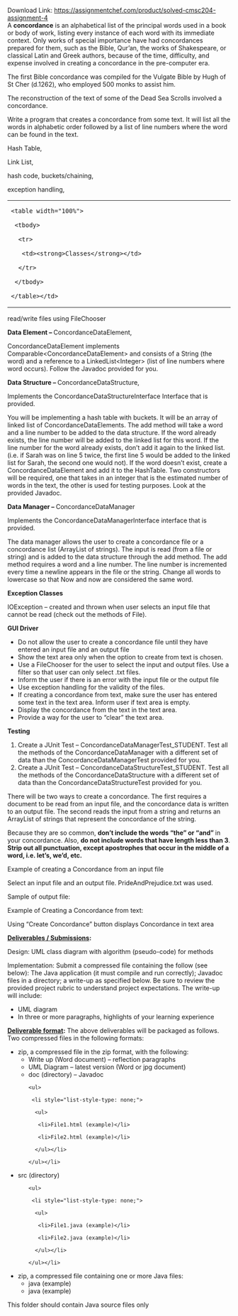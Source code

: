 Download Link: https://assignmentchef.com/product/solved-cmsc204-assignment-4
<br>
A <strong>concordance</strong> is an alphabetical list of the principal words used in a book or body of work, listing every instance of each word with its immediate context. Only works of special importance have had concordances prepared for them, such as the Bible, Qur’an, the works of Shakespeare, or classical Latin and Greek authors, because of the time, difficulty, and expense involved in creating a concordance in the pre-computer era.




The first Bible concordance was compiled for the Vulgate Bible by Hugh of St Cher (d.1262), who employed 500 monks to assist him.




The reconstruction of the text of some of the Dead Sea Scrolls involved a concordance.







<strong> </strong>

<strong> </strong>




Write a program that creates a concordance from some text. It will list all the words in alphabetic order followed by a list of line numbers where the word can be found in the text.

<strong> </strong>

<strong> </strong>

<strong> </strong>

<strong> </strong>




Hash Table,

Link List,

hash code, buckets/chaining,

exception handling,

<table>

 <tbody>

  <tr>

   <td width="749">

    <table width="100%">

     <tbody>

      <tr>

       <td><strong>Classes</strong></td>

      </tr>

     </tbody>

    </table></td>

  </tr>

 </tbody>

</table>

read/write files using FileChooser













<strong>Data Element – </strong>ConcordanceDataElement,

ConcordanceDataElement implements Comparable&lt;ConcordanceDataElement&gt; and consists of a String (the word) and a reference to a LinkedList&lt;Integer&gt; (list of line numbers where word occurs).  Follow the Javadoc provided for you.




<strong>Data Structure – </strong>ConcordanceDataStructure,

Implements the ConcordanceDataStructureInterface Interface that is provided.

You will be implementing a hash table with buckets.  It will be an array of linked list of ConcordanceDataElements.  The add method will take a word and a line number to be added to the data structure. If the word already exists, the line number will be added to the linked list for this word.  If the line number for the word already exists, don’t add it again to the linked list. (i.e. if Sarah was on line 5 twice, the first line 5 would be added to the linked list for Sarah, the second one would not). If the word doesn’t exist, create a ConcordanceDataElement and add it to the HashTable. Two constructors will be required, one that takes in an integer that is the estimated number of words in the text, the other is used for testing purposes.  Look at the provided Javadoc.




<strong>Data Manager – </strong>ConcordanceDataManager

Implements the ConcordanceDataManagerInterface interface that is provided.

The data manager allows the user to create a concordance file or a concordance list (ArrayList of strings). The input is read (from a file or string) and is added to the data structure through the add method.  The add method requires a word and a line number. The line number is incremented every time a newline appears in the file or the string.  Change all words to lowercase so that Now and now are considered the same word.




<strong>Exception Classes</strong>

IOException – created and thrown when user selects an input file that cannot be read (check out the methods of File).




<strong>GUI Driver</strong>

<ul>

 <li>Do not allow the user to create a concordance file until they have entered an input file and an output file</li>

 <li>Show the text area only when the option to create from text is chosen.</li>

 <li>Use a FileChooser for the user to select the input and output files. Use a filter so that user can only select .txt files.</li>

 <li>Inform the user if there is an error with the input file or the output file</li>

 <li>Use exception handling for the validity of the files.</li>

 <li>If creating a concordance from text, make sure the user has entered some text in the text area. Inform user if text area is empty.</li>

 <li>Display the concordance from the text in the text area.</li>

 <li>Provide a way for the user to “clear” the text area.</li>

</ul>




<strong>Testing</strong>

<ol>

 <li>Create a JUnit Test – ConcordanceDataManagerTest_STUDENT. Test all the methods of the ConcordanceDataManager with a different set of data than the ConcordanceDataManagerTest provided for you.</li>

 <li>Create a JUnit Test – ConcordanceDataStructureTest_STUDENT. Test all the methods of the ConcordanceDataStructure with a different set of data than the ConcordanceDataStructureTest provided for you.</li>

</ol>



















There will be two ways to create a concordance.  The first requires a document to be read from an input file, and the concordance data is written to an output file.  The second reads the input from a string and returns an ArrayList of strings that represent the concordance of the string.

Because they are so common, <strong>don’t include the words “the” or “and” </strong>in your concordance. Also, <strong>do not include words that have length less than 3</strong>.  <strong>Strip out all punctuation, except apostrophes that occur in the middle of a word, i.e. let’s, we’d, etc.</strong>

























Example of creating a Concordance from an input file













Select an input file and an output file.  PrideAndPrejudice.txt was used.

Sample of output file:




Example of Creating a Concordance from text:













Using “Create Concordance” button displays Concordance in text area



















<strong><u>Deliverables / Submissions</u></strong><strong>: </strong>

Design: UML class diagram with algorithm (pseudo-code) for methods

Implementation: Submit a compressed file containing the follow (see below):  The Java application (it must compile and run correctly); Javadoc files in a directory; a write-up as specified below.  Be sure to review the provided project rubric to understand project expectations.  The write-up will include:

<ul>

 <li>UML diagram</li>

 <li>In three or more paragraphs, highlights of your learning experience</li>

</ul>




<strong><u>Deliverable format</u>:</strong> The above deliverables will be packaged as follows. Two compressed files in the following formats:

<ul>

 <li>zip, a compressed file in the zip format, with the following:

  <ul>

   <li>Write up (Word document) – reflection paragraphs</li>

   <li>UML Diagram – latest version (Word or jpg document)</li>

   <li>doc (directory) – Javadoc</li>

  </ul></li>

</ul>

<ul>

 <li style="list-style-type: none;">

  <ul>

   <li style="list-style-type: none;">

    <ul>

     <li style="list-style-type: none;">

      <ul>

       <li>File1.html (example)</li>

       <li>File2.html (example)</li>

      </ul></li>

    </ul></li>

  </ul></li>

</ul>

<ul>

 <li>src (directory)</li>

</ul>

<ul>

 <li style="list-style-type: none;">

  <ul>

   <li style="list-style-type: none;">

    <ul>

     <li style="list-style-type: none;">

      <ul>

       <li>File1.java (example)</li>

       <li>File2.java (example)</li>

      </ul></li>

    </ul></li>

  </ul></li>

</ul>




<ul>

 <li>zip, a compressed file containing one or more Java files:

  <ul>

   <li>java (example)</li>

   <li>java (example)</li>

  </ul></li>

</ul>

This folder should contain Java source files only











